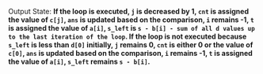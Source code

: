 Output State: **If the loop is executed, `j` is decreased by 1, `cnt` is assigned the value of `c[j]`, `ans` is updated based on the comparison, `i` remains -1, `t` is assigned the value of `a[i]`, `s_left` is `s - b[i] - sum of all d values up to the last iteration of the loop`. If the loop is not executed because `s_left` is less than `d[0]` initially, `j` remains 0, `cnt` is either 0 or the value of `c[0]`, `ans` is updated based on the comparison, `i` remains -1, `t` is assigned the value of `a[i]`, `s_left` remains `s - b[i]`.**